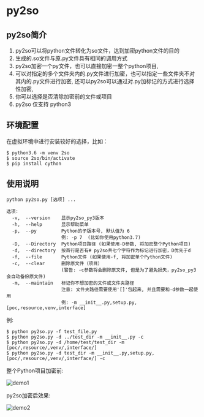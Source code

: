 # py2so

## py2so简介
1. py2so可以将python文件转化为so文件，达到加密python文件的目的
2. 生成的.so文件与原.py文件具有相同的调用方式
3. py2so加密一个py文件，也可以直接加密一整个python项目, 
4. 可以对指定的多个文件夹内的.py文件进行加密，也可以指定一些文件夹不对其内的.py文件进行加密, 还可以py2so可以通过对.py加标记的方式进行选择性加密,
5. 你可以选择是否清除加密前的文件或项目
6. py2so 仅支持 python3

## 环境配置
在虚拟环境中进行安装较好的选择，比如：
```shell script
$ python3.6 -m venv 2so
$ source 2so/bin/activate
$ pip install cython
```

## 使用说明
```
python py2so.py [选项] ...
```

```
选项:
  -v,  --version    显示py2so_py3版本
  -h,  --help       显示帮助菜单
  -p,  --py         Python的子版本号, 默认值为 6
                    例: -p 7  (比如你使用python3.7)
  -D,  --Directory  Python项目路径 (如果使用-D参数, 将加密整个Python项目)
  -d,  --directory  按首行是否有# py2so共七个字符作为标记进行加密，D优先于d
  -f,  --file       Python文件 (如果使用-f, 将加密单个Python文件)
  -c,  --clear      删除原文件（项目）
                    (警告: -c参数将会删除原文件, 但是为了避免损失，py2so_py3会自动备份原文件)
  -m,  --maintain   标记你不想加密的文件或文件夹路径
                    注意: 文件夹路径需要使用'[]'包起来, 并且需要和-d参数一起使用 
                    例: -m __init__.py,setup.py,[poc,resource,venv,interface]
```

例:
```shell script
$ python py2so.py -f test_file.py
$ python py2so.py -d ../test_dir -m __init__.py -c
$ python py2so.py -d /home/test/test_dir -m [poc/,resource/,venv/,interface/]
$ python py2so.py -d test_dir -m __init__.py,setup.py,[poc/,resource/,venv/,interface/] -c
```


整个Python项目加密前:

![demo1](img/1.png)

py2so加密后效果:

![demo2](img/2.png)
